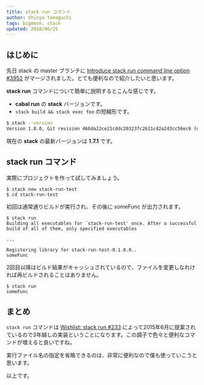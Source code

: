 ```yaml
---
title: stack run コマンド
author: Shinya Yamaguchi
tags: bigmoon, stack
updated: 2018/06/25
---
```


## はじめに

先日 stack の master ブランチに [Introduce stack run command line option #3952](https://github.com/commercialhaskell/stack/pull/3952) がマージされました。とても便利なので紹介したいと思います。

**stack run** コマンドについて簡単に説明するとこんな感じです。

- **cabal run** の **stack** バージョンです。
- `stack build && stack exec foo` の短縮形です。

```sh
$ stack --version
Version 1.8.0, Git revision 466da22ce21cddc20323fc2611cd2a2d3cc56ec6 (dirty) (5998 commits) x86_64 hpack-0.28.2
```

現在の **stack** の最新バージョンは **1.7.1** です。

<!--more-->

## stack run コマンド

実際にプロジェクトを作って試してみましょう。

```shell
$ stack new stack-run-test
$ cd stack-run-test
```

初回は通常通りビルドが実行され、その後に someFunc が出力されます。

```shell
$ stack run
Building all executables for `stack-run-test' once. After a successful build of all of them, only specified executables

...

Registering library for stack-run-test-0.1.0.0..
someFunc
```

2回目以降はビルド結果がキャッシュされているので、ファイルを変更しなれければ再ビルドされることはありません。

```shell
$ stack run
someFunc
```

## まとめ

`stack run` コマンドは [Wishlist: stack run #233](https://github.com/commercialhaskell/stack/issues/233) によって2015年6月に提案されているので3年越しの実装ということになります。この調子で色々と便利なコマンドが増えると良いですね。

実行ファイル名の指定を省略できるのは、非常に便利なので僕も使っていこうと思います。

以上です。